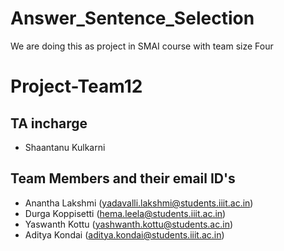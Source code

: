 # Answer_Sentence_Selection
We are doing this as project in SMAI course with team size Four

# Project-Team12
## TA incharge
* Shaantanu Kulkarni

## Team Members and their email ID's
* Anantha Lakshmi (yadavalli.lakshmi@students.iiit.ac.in)
* Durga Koppisetti (hema.leela@students.iiit.ac.in)
* Yaswanth Kottu (yashwanth.kottu@students.ac.in)
* Aditya Kondai (aditya.kondai@students.iiit.ac.in)





